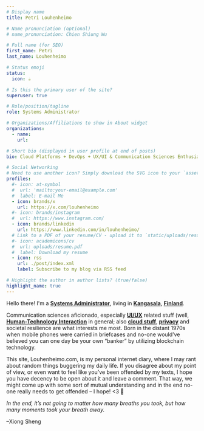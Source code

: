 ```yaml
---
# Display name
title: Petri Louhenheimo

# Name pronunciation (optional)
# name_pronunciation: Chien Shiung Wu

# Full name (for SEO)
first_name: Petri
last_name: Louhenheimo

# Status emoji
status:
  icon: ☕️

# Is this the primary user of the site?
superuser: true

# Role/position/tagline
role: Systems Administrator

# Organizations/Affiliations to show in About widget
organizations:
  - name: 
    url: 

# Short bio (displayed in user profile at end of posts)
bio: Cloud Platforms + DevOps + UX/UI & Communication Sciences Enthusiast. 

# Social Networking
# Need to use another icon? Simply download the SVG icon to your `assets/media/icons/` folder.
profiles:
  #- icon: at-symbol
  #  url: 'mailto:your-email@example.com'
  #  label: E-mail Me
  - icon: brands/x
    url: https://x.com/louhenheimo
  #- icon: brands/instagram
  #  url: https://www.instagram.com/
  - icon: brands/linkedin
    url: https://www.linkedin.com/in/louhenheimo/
  # Link to a PDF of your resume/CV - upload it to `static/uploads/resume.pdf`
  #- icon: academicons/cv
  #  url: uploads/resume.pdf
  #  label: Download my resume
  - icon: rss
    url: ./post/index.xml
    label: Subscribe to my blog via RSS feed

# Highlight the author in author lists? (true/false)
highlight_name: true
---
```


Hello there! I'm a [**Systems Administrator**](https://en.wikipedia.org/wiki/System_administration), living in [**Kangasala**](https://en.wikipedia.org/wiki/Kangasala), [**Finland**](https://en.wikipedia.org/wiki/Finland). 

Communication sciences aficionado, especially [**UI/UX**](https://en.wikipedia.org/wiki/User_experience_design) related stuff (well, [**Human-Technology Interaction**](https://en.wikipedia.org/wiki/Human–computer_interaction) in general; also [**cloud stuff**](https://en.wikipedia.org/wiki/Cloud_computing), [**privacy**](https://en.wikipedia.org/wiki/Privacy) and societal resilience are what interests me most. Born in the distant 1970s when mobile phones were carried in briefcases and no-one would’ve believed you can one day be your own “banker” by utilizing blockchain technology.

This site, Louhenheimo.com, is my personal internet diary, where I may rant about random things buggering my daily life. If you disagree about my point of view, or even want to feel like you’ve been offended by my texts, I hope you have decency to be open about it and leave a comment. That way, we might come up with some sort of mutual understanding and in the end no-one really needs to get offended – I hope! <3 🙂

*In the end, it’s not going to matter how many breaths you took, but how many moments took your breath away.*

–Xiong Sheng

